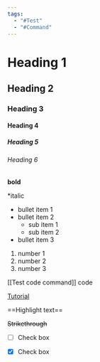 ```yaml
---
tags:
  - "#Test"
  - "#Command"
---
```


# Heading 1

## Heading 2

### Heading 3

#### Heading 4

##### Heading 5

###### Heading 6

**bold**

*italic

- bullet item 1
- bullet item 2
	- sub item 1
	- sub item 2
- bullet item 3

1. number 1
2. number 2
3. number 3 

[[Test code command]] code 

[Tutorial](https://www.youtube.com/watch?v=gafuqdKwD_U)

==Highlight text==

~~Strikethrough~~

- [ ] Check box
- [x] Check box  


